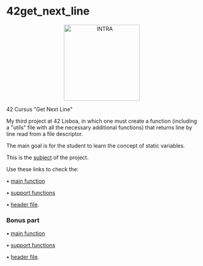 # 42get_next_line
</p>
<div align="center">
<picture>
<source media="(prefers-color-scheme: dark)" srcset="https://user-images.githubusercontent.com/114630189/199824676-5b6523b2-fe41-4990-a415-bf6b88c9c2d0.svg" height="200px">
<source media="(prefers-color-scheme: light)" srcset="https://user-images.githubusercontent.com/114630189/199824808-106f57b2-e29f-4612-98d5-7b9ad719c1b5.svg" height="200px">
<img alt="INTRA" src="https://user-images.githubusercontent.com/114630189/199824676-5b6523b2-fe41-4990-a415-bf6b88c9c2d0.svg" height="200px">
</picture>
</div>
</p>
42 Cursus "Get Next Line"</p>
</p>
My third project at 42 Lisboa, in which one must create a function (including a "utils" file with all the necessary additional functions) that returns line by line read from a file descriptor.

The main goal is for the student to learn the concept of static variables.
</p>

This is the [subject](https://github.com/zecalejo/42get_next_line/blob/master/en.subject.pdf) of the project.
</p>

Use these links to check the:
</p>

&#x2022; [main function](https://github.com/zecalejo/42get_next_line/blob/master/get_next_line.c)</p>
&#x2022; [support functions](https://github.com/zecalejo/42get_next_line/blob/master/get_next_line_utils.c)</p>
&#x2022; [header file](https://github.com/zecalejo/42get_next_line/blob/master/get_next_line.h).

### Bonus part

&#x2022; [main function](https://github.com/zecalejo/42get_next_line/blob/master/get_next_line_bonus.c)</p>
&#x2022; [support functions](https://github.com/zecalejo/42get_next_line/blob/master/get_next_line_utils_bonus.c)</p>
&#x2022; [header file](https://github.com/zecalejo/42get_next_line/blob/master/get_next_line_bonus.h).
